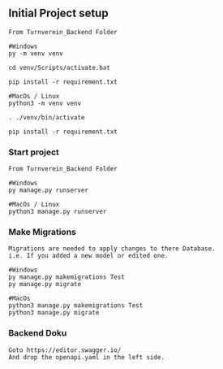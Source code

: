 ## Initial Project setup
```
From Turnverein_Backend Folder

#Windows
py -m venv venv

cd venv/Scripts/activate.bat

pip install -r requirement.txt

#MacOs / Linux
python3 -m venv venv

. ./venv/bin/activate

pip install -r requirement.txt
```

### Start project
```
From Turnverein_Backend Folder

#Windows
py manage.py runserver

#MacOs / Linux
python3 manage.py runserver
```

### Make Migrations
```
Migrations are needed to apply changes to there Database.
i.e. If you added a new model or edited one.

#Windows
py manage.py makemigrations Test
py manage.py migrate

#MacOs
python3 manage.py makemigrations Test
python3 manage.py migrate
````

### Backend Doku
```
Goto https://editor.swagger.io/
And drop the openapi.yaml in the left side.
```
